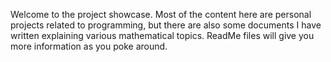 
Welcome to the project showcase. Most of the content here are personal projects related to programming, but there are also some documents I have written explaining various mathematical topics. ReadMe files will give you more information as you poke around.
